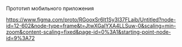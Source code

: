 Прототип мобильного приложения


https://www.figma.com/proto/RGooxSr6lt1Sy3I37FLaib/Untitled?node-id=12-602&node-type=frame&t=JtwXGaIYXA4LLSuw-0&scaling=min-zoom&content-scaling=fixed&page-id=0%3A1&starting-point-node-id=9%3A72
